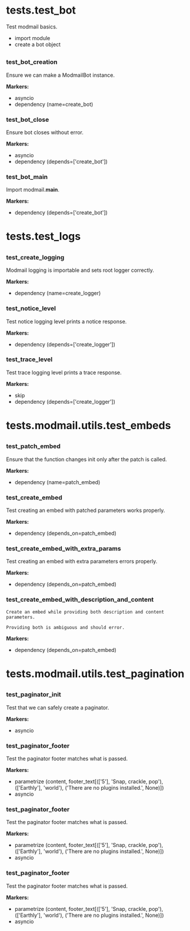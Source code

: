 # tests.test_bot

Test modmail basics.

- import module
- create a bot object

##
### test_bot_creation
Ensure we can make a ModmailBot instance.

**Markers:**
- asyncio
- dependency  (name=create_bot)
### test_bot_close
Ensure bot closes without error.

**Markers:**
- asyncio
- dependency  (depends=['create_bot'])
### test_bot_main
Import modmail.__main__.

**Markers:**
- dependency  (depends=['create_bot'])
# tests.test_logs
##
### test_create_logging
Modmail logging is importable and sets root logger correctly.

**Markers:**
- dependency  (name=create_logger)
### test_notice_level
Test notice logging level prints a notice response.

**Markers:**
- dependency  (depends=['create_logger'])
### test_trace_level
Test trace logging level prints a trace response.

**Markers:**
- skip
- dependency  (depends=['create_logger'])
# tests.modmail.utils.test_embeds
##
### test_patch_embed
Ensure that the function changes init only after the patch is called.

**Markers:**
- dependency  (name=patch_embed)
### test_create_embed
Test creating an embed with patched parameters works properly.

**Markers:**
- dependency  (depends_on=patch_embed)
### test_create_embed_with_extra_params
Test creating an embed with extra parameters errors properly.

**Markers:**
- dependency  (depends_on=patch_embed)
### test_create_embed_with_description_and_content

    Create an embed while providing both description and content parameters.

    Providing both is ambiguous and should error.


**Markers:**
- dependency  (depends_on=patch_embed)
# tests.modmail.utils.test_pagination
##
### test_paginator_init
Test that we can safely create a paginator.

**Markers:**
- asyncio
### test_paginator_footer
Test the paginator footer matches what is passed.

**Markers:**
- parametrize (content, footer_text[(['5'], 'Snap, crackle, pop'), (['Earthly'], 'world'), ('There are no plugins installed.', None)])
- asyncio
### test_paginator_footer
Test the paginator footer matches what is passed.

**Markers:**
- parametrize (content, footer_text[(['5'], 'Snap, crackle, pop'), (['Earthly'], 'world'), ('There are no plugins installed.', None)])
- asyncio
### test_paginator_footer
Test the paginator footer matches what is passed.

**Markers:**
- parametrize (content, footer_text[(['5'], 'Snap, crackle, pop'), (['Earthly'], 'world'), ('There are no plugins installed.', None)])
- asyncio
